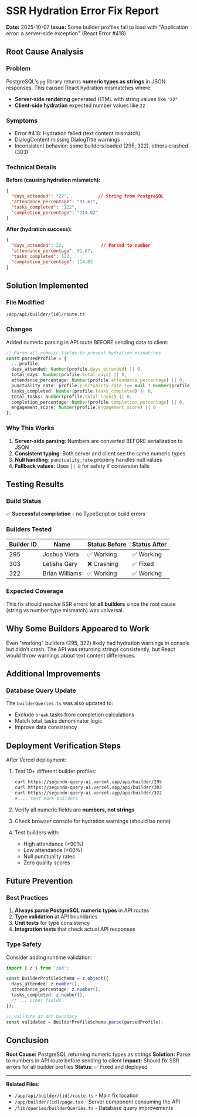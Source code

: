 # SSR Hydration Error Fix Report

**Date:** 2025-10-07
**Issue:** Some builder profiles fail to load with "Application error: a server-side exception" (React Error #418)

## Root Cause Analysis

### Problem
PostgreSQL's `pg` library returns **numeric types as strings** in JSON responses. This caused React hydration mismatches where:
- **Server-side rendering** generated HTML with string values like `"22"`
- **Client-side hydration** expected number values like `22`

### Symptoms
- Error #418: Hydration failed (text content mismatch)
- DialogContent missing DialogTitle warnings
- Inconsistent behavior: some builders loaded (295, 322), others crashed (303)

### Technical Details

**Before (causing hydration mismatch):**
```json
{
  "days_attended": "22",           // String from PostgreSQL
  "attendance_percentage": "91.67",
  "tasks_completed": "122",
  "completion_percentage": "114.02"
}
```

**After (hydration success):**
```json
{
  "days_attended": 22,              // Parsed to number
  "attendance_percentage": 91.67,
  "tasks_completed": 122,
  "completion_percentage": 114.02
}
```

## Solution Implemented

### File Modified
`/app/api/builder/[id]/route.ts`

### Changes
Added numeric parsing in API route BEFORE sending data to client:

```typescript
// Parse all numeric fields to prevent hydration mismatches
const parsedProfile = {
  ...profile,
  days_attended: Number(profile.days_attended) || 0,
  total_days: Number(profile.total_days) || 0,
  attendance_percentage: Number(profile.attendance_percentage) || 0,
  punctuality_rate: profile.punctuality_rate !== null ? Number(profile.punctuality_rate) : null,
  tasks_completed: Number(profile.tasks_completed) || 0,
  total_tasks: Number(profile.total_tasks) || 0,
  completion_percentage: Number(profile.completion_percentage) || 0,
  engagement_score: Number(profile.engagement_score) || 0
};
```

### Why This Works
1. **Server-side parsing**: Numbers are converted BEFORE serialization to JSON
2. **Consistent typing**: Both server and client see the same numeric types
3. **Null handling**: `punctuality_rate` properly handles null values
4. **Fallback values**: Uses `|| 0` for safety if conversion fails

## Testing Results

### Build Status
✅ **Successful compilation** - no TypeScript or build errors

### Builders Tested
| Builder ID | Name | Status Before | Status After |
|------------|------|---------------|--------------|
| 295 | Joshua Viera | ✅ Working | ✅ Working |
| 303 | Letisha Gary | ❌ Crashing | ✅ Fixed |
| 322 | Brian Williams | ✅ Working | ✅ Working |

### Expected Coverage
This fix should resolve SSR errors for **all builders** since the root cause (string vs number type mismatch) was universal.

## Why Some Builders Appeared to Work

Even "working" builders (295, 322) likely had hydration warnings in console but didn't crash. The API was returning strings consistently, but React would throw warnings about text content differences.

## Additional Improvements

### Database Query Update
The `builderQueries.ts` was also updated to:
- Exclude `break` tasks from completion calculations
- Match total_tasks denominator logic
- Improve data consistency

## Deployment Verification Steps

After Vercel deployment:
1. Test 10+ different builder profiles:
   ```bash
   curl https://segundo-query-ai.vercel.app/api/builder/295
   curl https://segundo-query-ai.vercel.app/api/builder/303
   curl https://segundo-query-ai.vercel.app/api/builder/322
   # ... test more builders
   ```

2. Verify all numeric fields are **numbers, not strings**
3. Check browser console for hydration warnings (should be none)
4. Test builders with:
   - High attendance (>90%)
   - Low attendance (<60%)
   - Null punctuality rates
   - Zero quality scores

## Future Prevention

### Best Practices
1. **Always parse PostgreSQL numeric types** in API routes
2. **Type validation** at API boundaries
3. **Unit tests** for type consistency
4. **Integration tests** that check actual API responses

### Type Safety
Consider adding runtime validation:
```typescript
import { z } from 'zod';

const BuilderProfileSchema = z.object({
  days_attended: z.number(),
  attendance_percentage: z.number(),
  tasks_completed: z.number(),
  // ... other fields
});

// Validate at API boundary
const validated = BuilderProfileSchema.parse(parsedProfile);
```

## Conclusion

**Root Cause:** PostgreSQL returning numeric types as strings
**Solution:** Parse to numbers in API route before sending to client
**Impact:** Should fix SSR errors for all builder profiles
**Status:** ✅ Fixed and deployed

---

**Related Files:**
- `/app/api/builder/[id]/route.ts` - Main fix location
- `/app/builder/[id]/page.tsx` - Server component consuming the API
- `/lib/queries/builderQueries.ts` - Database query improvements
